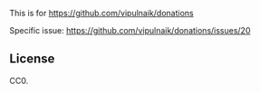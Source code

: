 This is for https://github.com/vipulnaik/donations

Specific issue: https://github.com/vipulnaik/donations/issues/20

## License

CC0.
